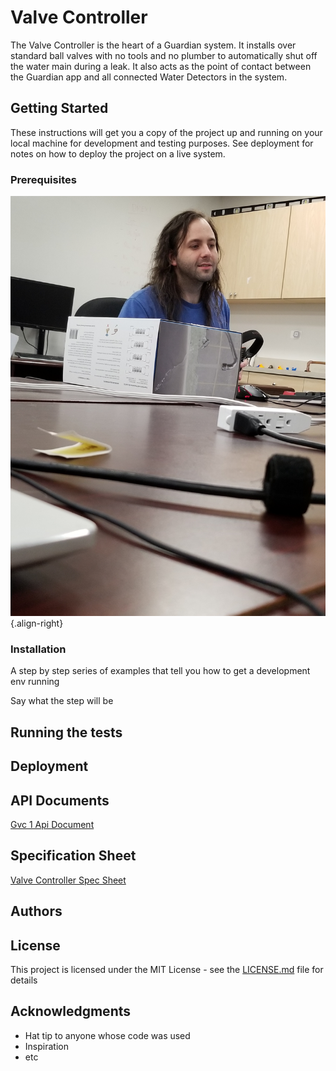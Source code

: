 # Valve Controller

The Valve Controller is the heart of a Guardian system. It installs over standard ball valves with no tools and no plumber to automatically shut off the water main during a leak. It also acts as the point of contact between the Guardian app and all connected Water Detectors in the system.

## Getting Started

These instructions will get you a copy of the project up and running on your local machine for development and testing purposes. See deployment for notes on how to deploy the project on a live system.

### Prerequisites
![20180413 154851](/uploads/skiba-pics/20180413-154851.jpg "20180413 154851"){.align-right}

### Installation

A step by step series of examples that tell you how to get a development env running

Say what the step will be

## Running the tests
## Deployment

## API Documents
[Gvc 1 Api Document](/uploads/gvc-1-api-document.pdf "Gvc 1 Api Document")

## Specification Sheet
[Valve Controller Spec Sheet](/uploads/valve-controller-spec-sheet.pdf "Valve Controller Spec Sheet")



## Authors



## License

This project is licensed under the MIT License - see the [LICENSE.md](LICENSE.md) file for details

## Acknowledgments

* Hat tip to anyone whose code was used
* Inspiration
* etc
